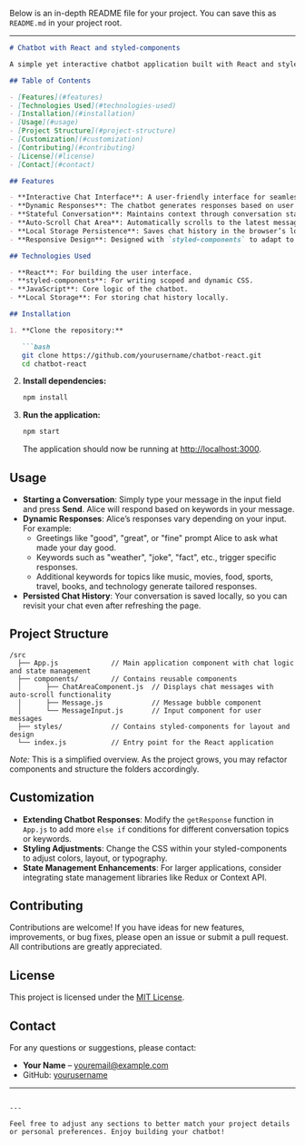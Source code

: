 Below is an in-depth README file for your project. You can save this as `README.md` in your project root.

---

```markdown
# Chatbot with React and styled-components

A simple yet interactive chatbot application built with React and styled-components. This project implements a conversational interface where a chatbot named **Alice** interacts with users through a variety of prompts, based on a stateful response system. The chatbot is designed to simulate natural conversation, offering responses for topics such as weather, mood, jokes, facts, music, movies, and more.

## Table of Contents

- [Features](#features)
- [Technologies Used](#technologies-used)
- [Installation](#installation)
- [Usage](#usage)
- [Project Structure](#project-structure)
- [Customization](#customization)
- [Contributing](#contributing)
- [License](#license)
- [Contact](#contact)

## Features

- **Interactive Chat Interface**: A user-friendly interface for seamless conversation.
- **Dynamic Responses**: The chatbot generates responses based on user input using multiple conditional branches.
- **Stateful Conversation**: Maintains context through conversation state, allowing personalized follow-ups.
- **Auto-Scroll Chat Area**: Automatically scrolls to the latest message, ensuring a smooth chat experience.
- **Local Storage Persistence**: Saves chat history in the browser’s local storage so your conversation is maintained even after a refresh.
- **Responsive Design**: Designed with `styled-components` to adapt to various screen sizes.

## Technologies Used

- **React**: For building the user interface.
- **styled-components**: For writing scoped and dynamic CSS.
- **JavaScript**: Core logic of the chatbot.
- **Local Storage**: For storing chat history locally.

## Installation

1. **Clone the repository:**

   ```bash
   git clone https://github.com/yourusername/chatbot-react.git
   cd chatbot-react
   ```

2. **Install dependencies:**

   ```bash
   npm install
   ```

3. **Run the application:**

   ```bash
   npm start
   ```

   The application should now be running at [http://localhost:3000](http://localhost:3000).

## Usage

- **Starting a Conversation**: Simply type your message in the input field and press **Send**. Alice will respond based on keywords in your message.
- **Dynamic Responses**: Alice’s responses vary depending on your input. For example:
  - Greetings like "good", "great", or "fine" prompt Alice to ask what made your day good.
  - Keywords such as "weather", "joke", "fact", etc., trigger specific responses.
  - Additional keywords for topics like music, movies, food, sports, travel, books, and technology generate tailored responses.
- **Persisted Chat History**: Your conversation is saved locally, so you can revisit your chat even after refreshing the page.

## Project Structure

```
/src
  ├── App.js             // Main application component with chat logic and state management
  ├── components/        // Contains reusable components
  │      ├── ChatAreaComponent.js  // Displays chat messages with auto-scroll functionality
  │      ├── Message.js            // Message bubble component
  │      └── MessageInput.js       // Input component for user messages
  ├── styles/            // Contains styled-components for layout and design
  └── index.js           // Entry point for the React application
```

*Note:* This is a simplified overview. As the project grows, you may refactor components and structure the folders accordingly.

## Customization

- **Extending Chatbot Responses**: Modify the `getResponse` function in `App.js` to add more `else if` conditions for different conversation topics or keywords.
- **Styling Adjustments**: Change the CSS within your styled-components to adjust colors, layout, or typography.
- **State Management Enhancements**: For larger applications, consider integrating state management libraries like Redux or Context API.

## Contributing

Contributions are welcome! If you have ideas for new features, improvements, or bug fixes, please open an issue or submit a pull request. All contributions are greatly appreciated.

## License

This project is licensed under the [MIT License](LICENSE).

## Contact

For any questions or suggestions, please contact:

- **Your Name** – [youremail@example.com](mailto:youremail@example.com)
- GitHub: [yourusername](https://github.com/yourusername)

---
```

---

Feel free to adjust any sections to better match your project details or personal preferences. Enjoy building your chatbot!